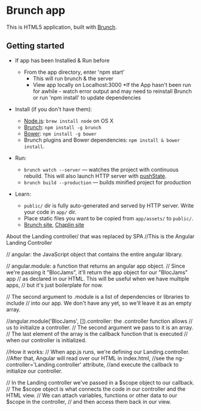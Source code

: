 # Brunch app

This is HTML5 application, built with [Brunch](http://brunch.io).

## Getting started
* If app has been Installed & Run before
    * From the app directory, enter 'npm start'
        * This will run brunch & the server
        * View app locally on Localhost:3000
    *If the App hasn't been run for awhile - watch error output
        and may need to reinstall Brunch or run 'npm install' to update dependencies

* Install (if you don't have them):
    * [Node.js](http://nodejs.org): `brew install node` on OS X
    * [Brunch](http://brunch.io): `npm install -g brunch`
    * [Bower](http://bower.io): `npm install -g bower`
    * Brunch plugins and Bower dependencies: `npm install & bower install`.
* Run:
    * `brunch watch --server` — watches the project with continuous rebuild. This will also launch HTTP server with [pushState](https://developer.mozilla.org/en-US/docs/Web/Guide/API/DOM/Manipulating_the_browser_history).
    * `brunch build --production` — builds minified project for production
* Learn:
    * `public/` dir is fully auto-generated and served by HTTP server.  Write your code in `app/` dir.
    * Place static files you want to be copied from `app/assets/` to `public/`.
    * [Brunch site](http://brunch.io), [Chaplin site](http://chaplinjs.org)


About the Landing controller/ that was replaced by SPA
//This is the Angular Landing Controller

// angular: the JavaScript object that contains the entire angular library.

// angular.module: a function that returns an angular app object. 
// Since we're passing it "BlocJams", it'll return the app object for our "BlocJams" app 
// as declared in our HTML. This will be useful when we have multiple apps, 
// but it's just boilerplate for now. 

// The second argument to .module is a list of dependencies or libraries to include
// into our app. We don't have any yet, so we'll leave it as an empty array.

//angular.module('BlocJams', []).controller: the .controller function allows 
// us to initialize a controller. 
// The second argument we pass to it is an array. 
// The last element of the array is the callback function that is executed 
// when our controller is initialized.


//How it works:
// When app.js runs, we're defining our Landing.controller. 
//After that, Angular will read over our HTML in index.html, 
//see the ng-controller='Landing.controller' attribute, 
//and execute the callback to initialize our controller.

// In the Landing controller we've passed in a $scope object to our callback. 
// The $scope object is what connects the code in our controller and the HTML view. 
// We can attach variables, functions or other data to our $scope in the controller, 
// and then access them back in our view.
